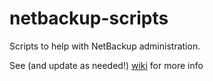 netbackup-scripts
=======
Scripts to help with NetBackup administration.

See (and update as needed!) [wiki](https://github.com/ondmagi/netbackup-scripts/wiki) for more info